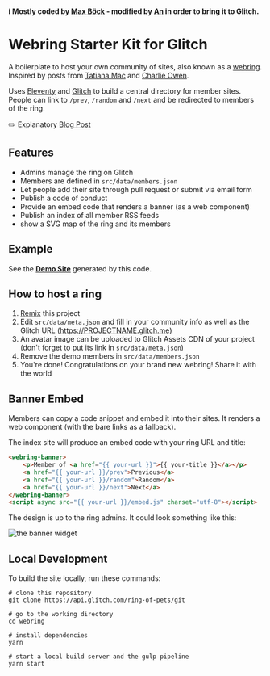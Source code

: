 
<b>ℹ️ Mostly coded by [Max Böck](https://github.com/maxboeck/webring) - modified by [An](https://twitter.com/AnTheMaker) in order to bring it to Glitch.</b>


# Webring Starter Kit for Glitch

A boilerplate to host your own community of sites, also known as a [webring](https://en.wikipedia.org/wiki/Webring).  
Inspired by posts from [Tatiana Mac](https://twitter.com/TatianaTMac/status/1114388079630929926) and [Charlie Owen](https://www.sonniesedge.net/posts/webrings).

Uses [Eleventy](https://www.11ty.io) and [Glitch](https://glitch.com/) to build a central directory for member sites. People can link to `/prev`, `/random` and `/next` and be redirected to members of the ring.

✏️ Explanatory [Blog Post](https://mxb.dev/blog/webring-kit/)


## Features

* Admins manage the ring on Glitch
* Members are defined in `src/data/members.json`
* Let people add their site through pull request or submit via email form
* Publish a code of conduct
* Provide an embed code that renders a banner (as a web component)
* Publish an index of all member RSS feeds
* show a SVG map of the ring and its members

## Example

See the __[Demo Site](https://glitch-fun.glitch.me/)__ generated by this code.

## How to host a ring

1. [Remix](https://glitch.com/edit/#!/remix/webring) this project
2. Edit `src/data/meta.json` and fill in your community info as well as the Glitch URL (https://PROJECTNAME.glitch.me)
3. An avatar image can be uploaded to Glitch Assets CDN of your project (don't forget to put its link in `src/data/meta.json`)
4. Remove the demo members in `src/data/members.json`
5. You're done! Congratulations on your brand new webring! Share it with the world


## Banner Embed

Members can copy a code snippet and embed it into their sites.
It renders a web component (with the bare links as a fallback).

The index site will produce an embed code with your ring URL and title:

```html
<webring-banner>
    <p>Member of <a href="{{ your-url }}">{{ your-title }}</a></p>
    <a href="{{ your-url }}/prev">Previous</a>
    <a href="{{ your-url }}/random">Random</a>
    <a href="{{ your-url }}/next">Next</a>
</webring-banner>
<script async src="{{ your-url }}/embed.js" charset="utf-8"></script>
```

The design is up to the ring admins. It could look something like this:

![the banner widget](https://mxb.dev/assets/media/webrings/banner.png)

## Local Development

To build the site locally, run these commands:

```shell
# clone this repository
git clone https://api.glitch.com/ring-of-pets/git

# go to the working directory
cd webring

# install dependencies
yarn

# start a local build server and the gulp pipeline
yarn start
```
